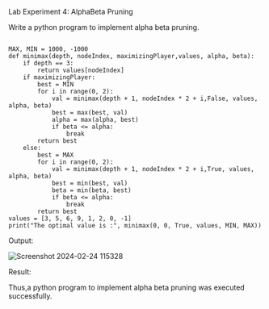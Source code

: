 Lab Experiment 4: AlphaBeta Pruning

Write a python program to implement alpha beta pruning.

```Program:

MAX, MIN = 1000, -1000
def minimax(depth, nodeIndex, maximizingPlayer,values, alpha, beta):
    if depth == 3:
        return values[nodeIndex]
    if maximizingPlayer:
        best = MIN
        for i in range(0, 2):  
            val = minimax(depth + 1, nodeIndex * 2 + i,False, values, alpha, beta)
            best = max(best, val)
            alpha = max(alpha, best)
            if beta <= alpha:
                break
        return best
    else:
        best = MAX
        for i in range(0, 2):
            val = minimax(depth + 1, nodeIndex * 2 + i,True, values, alpha, beta)
            best = min(best, val)
            beta = min(beta, best)
            if beta <= alpha:
                break
        return best
values = [3, 5, 6, 9, 1, 2, 0, -1] 
print("The optimal value is :", minimax(0, 0, True, values, MIN, MAX))
```
Output:

![Screenshot 2024-02-24 115328](https://github.com/Jayalakshm1/Alpha-Beta-Pruning/assets/130430542/07f84e6a-27f4-4387-9834-5c2aed202e41)

Result:

Thus,a python program to implement alpha beta pruning was executed successfully.
